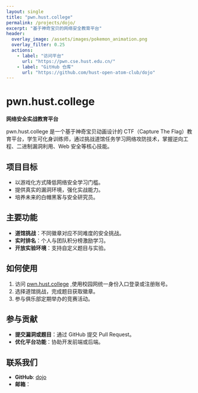 ```yaml
---
layout: single
title: "pwn.hust.college"
permalink: /projects/dojo/
excerpt: "基于神奇宝贝的网络安全教育平台"
header:
  overlay_image: /assets/images/pokemon_animation.png
  overlay_filter: 0.25
  actions:
    - label: "访问平台"
      url: "https://pwn.cse.hust.edu.cn/"
    - label: "GitHub 仓库"
      url: "https://github.com/hust-open-atom-club/dojo"
---
```


# pwn.hust.college

**网络安全实战教育平台**

pwn.hust.college 是一个基于神奇宝贝动画设计的 CTF（Capture The Flag）教育平台，学生可化身训练师，通过挑战道馆任务学习网络攻防技术，掌握逆向工程、二进制漏洞利用、Web 安全等核心技能。

## 项目目标
- 以游戏化方式降低网络安全学习门槛。
- 提供真实的漏洞环境，强化实战能力。
- 培养未来的白帽黑客与安全研究员。

## 主要功能
- **道馆挑战**：不同徽章对应不同难度的安全挑战。
- **实时排名**：个人与团队积分榜激励学习。
- **开放实验环境**：支持自定义题目与实验。

## 如何使用
1. 访问 [pwn.hust.college](https://pwn.cse.hust.edu.cn/) ,使用校园网统一身份入口登录或注册账号。
2. 选择道馆挑战，完成题目获取徽章。
3. 参与俱乐部定期举办的竞赛活动。

## 参与贡献
- **提交漏洞或题目**：通过 GitHub 提交 Pull Request。
- **优化平台功能**：协助开发前端或后端。

## 联系我们
- **GitHub**: [dojo](https://github.com/hust-open-atom-club/dojo)
- **邮箱**：